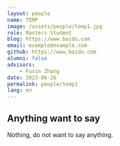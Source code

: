 ```yaml
---
layout: people
name: TEMP
image: /assets/people/temp1.jpg
role: Masters Student
blog: https://www.baidu.com
email: example@example.com
github: https://www.baidu.com
alumni: false
advisors:
    - Fuxin Zhang
date: 2023-06-26
permalink: people/temp1
lang: en
---
```


## Anything want to say

Nothing, do not want to say anything.